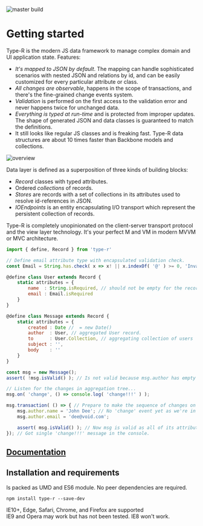 ![master build](https://api.travis-ci.org/Volicon/Type-R.svg?branch=master)

# Getting started

Type-R is the modern JS data framework to manage complex domain and UI application state. Features:

- _It's mapped to JSON by default_. The mapping can handle sophisticated scenarios with nested JSON and relations by id, and can be easily customized for every particular attribute or class.
- _All changes are observable_, happens in the scope of transactions, and there's the fine-grained change events system.
- _Validation_ is performed on the first access to the validation error and never happens twice for unchanged data.
- _Everything is typed at run-time_ and is protected from improper updates. The shape of generated JSON and data classes is guaranteed to match the definitions.
- It still looks like regular JS classes and is freaking fast. Type-R data structures are about 10 times faster than Backbone models and collections.

![overview](docs/images/overview.png)

Data layer is defined as a superposition of three kinds of building blocks:

- *Record* classes with typed attributes.
- Ordered *collections* of records.
- *Stores* are records with a set of collections in its attributes used to resolve id-references in JSON.
- *IOEndpoints* is an entity encapsulating I/O transport which represent the persistent collection of records.

Type-R is completely unopinionated on the client-server transport protocol and the view layer technology. It's your perfect M and VM in modern MVVM or MVC architecture.

```javascript
import { define, Record } from 'type-r'

// Define email attribute type with encapsulated validation check.
const Email = String.has.check( x => x! || x.indexOf( '@' ) >= 0, 'Invalid email' );

@define class User extends Record {
    static attributes = {
        name  : String.isRequired, // should not be empty for the record to be valid.
        email : Email.isRequired
    }
}

@define class Message extends Record {
    static attributes = {
        created : Date //  = new Date()
        author  : User, // aggregated User record.
        to      : User.Collection, // aggregating collection of users
        subject : '',
        body    : ''
    }
}

const msg = new Message();
assert( !msg.isValid() ); // Is not valid because msg.author has empty attributes

// Listen for the changes in aggregation tree...
msg.on( 'change', () => console.log( 'change!!!' ) );

msg.transaction( () => { // Prepare to make the sequence of changes on msg
    msg.author.name = 'John Dee'; // No 'change' event yet as we're in the transaction. 
    msg.author.email = 'dee@void.com'; 

    assert( msg.isValid() ); // Now msg is valid as all of its attributes are valid.
}); // Got single 'change!!!' message in the console.
```

## [Documentation](https://volicon.github.io/Type-R/)

## Installation and requirements

Is packed as UMD and ES6 module. No peer dependencies are required.

`npm install type-r --save-dev`

<aside class="success">IE10+, Edge, Safari, Chrome, and Firefox are supported</aside>

<aside class="warning">IE9 and Opera may work but has not been tested. IE8 won't work.</aside>

